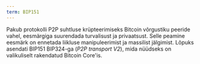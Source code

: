 ```yaml
---
term: BIP151
---
```


Pakub protokolli P2P suhtluse krüpteerimiseks Bitcoin võrgustiku peeride vahel, eesmärgiga suurendada turvalisust ja privaatsust. Selle peamine eesmärk on ennetada liikluse manipuleerimist ja massilist jälgimist. Lõpuks asendati BIP151 BIP324-ga (*P2P transport V2*), mida nüüdseks on valikuliselt rakendatud Bitcoin Core'is.